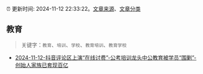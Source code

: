 :alarm_clock: 更新时间: 2024-11-12 22:33:22。[文章来源](/README.md)、[文章分类](/TAGS.md)

## 教育


> 关键字：`教育`、`培训`、`学校`、`教育培训`、`教育学校`



- [2024-11-12-抖音评论区上演“在线讨费”-公考培训龙头中公教育被学员“围剿”-创始人家族已套现百亿](https://www.cls.cn/detail/1855755) 
